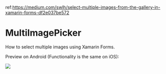 ref:https://medium.com/swlh/select-multiple-images-from-the-gallery-in-xamarin-forms-df2e037be572

# MultiImagePicker
How to select multiple images using Xamarin Forms.


Preview on Android (Functionality is the same on iOS):

![](https://i.imgur.com/drun9eZ.gif)
